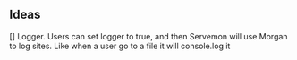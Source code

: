 ## Ideas

[] Logger. Users can set logger to true, and then Servemon will use Morgan to log sites. Like when a user go to a file it will console.log it

